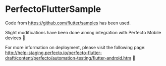 # PerfectoFlutterSample

Code from https://github.com/flutter/samples has been used. 

Slight modifications have been done aiming integration with Perfecto Mobile devices :iphone: 

For more information on deployment, please visit the following page: 
http://help-staging.perfecto.io/perfecto-flutter-draft/content/perfecto/automation-testing/flutter-android.htm :green_book:
